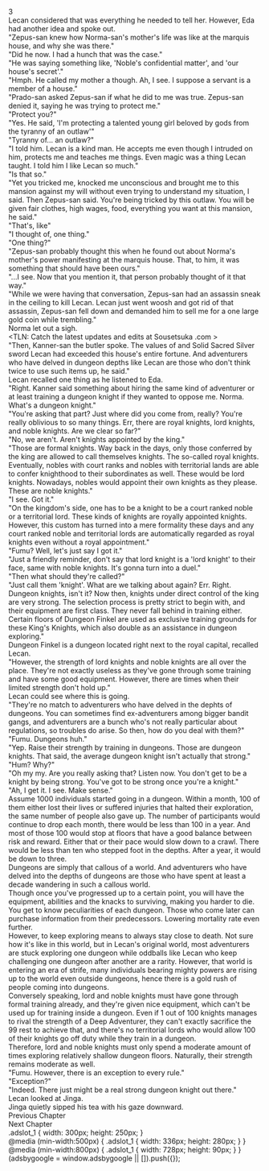 3<br/>
Lecan considered that was everything he needed to tell her. However, Eda had another idea and spoke out.<br/>
"Zepus-san knew how Norma-san's mother's life was like at the marquis house, and why she was there."<br/>
"Did he now. I had a hunch that was the case."<br/>
"He was saying something like, 'Noble's confidential matter', and 'our house's secret'."<br/>
"Hmph. He called my mother a <servant> though. Ah, I see. I suppose a servant is a member of a house."<br/>
"Prado-san asked Zepus-san if what he did to me was true. Zepus-san denied it, saying he was trying to protect me."<br/>
"Protect you?"<br/>
"Yes. He said, 'I'm protecting a talented young girl beloved by gods from the tyranny of an outlaw'"<br/>
"Tyranny of... an outlaw?"<br/>
"I told him. Lecan is a kind man. He accepts me even though I intruded on him, protects me and teaches me things. Even <Recovery> magic was a thing Lecan taught. I told him I like Lecan so much."<br/>
"Is that so."<br/>
"Yet you tricked me, knocked me unconscious and brought me to this mansion against my will without even trying to understand my situation, I said. Then Zepus-san said. You're being tricked by this outlaw. You will be given fair clothes, high wages, food, everything you want at this mansion, he said."<br/>
"That's, like"<br/>
"I thought of, one thing."<br/>
"One thing?"<br/>
"Zepus-san probably thought this when he found out about Norma's mother's power manifesting at the marquis house. That, to him, it was something that should have been ours."<br/>
"...I see. Now that you mention it, that person probably thought of it that way."<br/>
"While we were having that conversation, Zepus-san had an assassin sneak in the ceiling to kill Lecan. Lecan just went woosh and got rid of that assassin, Zepus-san fell down and demanded him to sell me for a one large gold coin while trembling."<br/>
Norma let out a sigh.<br/>
<TLN: Catch the latest updates and edits at Sousetsuka .com ><br/>
"Then, Kanner-san the butler spoke. The values of <Dagger of Harut> and Solid Sacred Silver sword Lecan had exceeded this house's entire fortune. And adventurers who have delved in dungeon depths like Lecan are those who don't think twice to use such items up, he said."<br/>
Lecan recalled one thing as he listened to Eda.<br/>
"Right. Kanner said something about hiring the same kind of adventurer or at least training a dungeon knight if they wanted to oppose me. Norma. What's a dungeon knight."<br/>
"You're asking that part? Just where did you come from, really? You're really oblivious to so many things. Err, there are royal knights, lord knights, and noble knights. Are we clear so far?"<br/>
"No, we aren't. Aren't knights appointed by the king."<br/>
"Those are formal knights. Way back in the days, only those conferred by the king are allowed to call themselves knights. The so-called royal knights. Eventually, nobles with court ranks and nobles with territorial lands are able to confer knighthood to their subordinates as well. These would be lord knights. Nowadays, nobles would appoint their own knights as they please. These are noble knights."<br/>
"I see. Got it."<br/>
"On the kingdom's side, one has to be a knight to be a court ranked noble or a territorial lord. These kinds of knights are royally appointed knights. However, this custom has turned into a mere formality these days and any court ranked noble and territorial lords are automatically regarded as royal knights even without a royal appointment."<br/>
"Fumu? Well, let's just say I got it."<br/>
"Just a friendly reminder, don't say that lord knight is a 'lord knight' to their face, same with noble knights. It's gonna turn into a duel."<br/>
"Then what should they're called?"<br/>
"Just call them 'knight'. What are we talking about again? Err. Right. Dungeon knights, isn't it? Now then, knights under direct control of the king are very strong. The selection process is pretty strict to begin with, and their equipment are first class. They never fall behind in training either. Certain floors of Dungeon Finkel are used as exclusive training grounds for these King's Knights, which also double as an assistance in dungeon exploring."<br/>
Dungeon Finkel is a dungeon located right next to the royal capital, recalled Lecan.<br/>
"However, the strength of lord knights and noble knights are all over the place. They're not exactly useless as they've gone through some training and have some good equipment. However, there are times when their limited strength don't hold up."<br/>
Lecan could see where this is going.<br/>
"They're no match to adventurers who have delved in the dephts of dungeons. You can sometimes find ex-adventurers among bigger bandit gangs, and adventurers are a bunch who's not really particular about regulations, so troubles do arise. So then, how do you deal with them?"<br/>
"Fumu. Dungeons huh."<br/>
"Yep. Raise their strength by training in dungeons. Those are dungeon knights. That said, the average dungeon knight isn't actually that strong."<br/>
"Hum? Why?"<br/>
"Oh my my. Are you really asking that? Listen now. You don't get to be a knight by being strong. You've got to be strong once you're a knight."<br/>
"Ah, I get it. I see. Make sense."<br/>
Assume 1000 individuals started going in a dungeon. Within a month, 100 of them either lost their lives or suffered injuries that halted their exploration, the same number of people also gave up. The number of participants would continue to drop each month, there would be less than 100 in a year. And most of those 100 would stop at floors that have a good balance between risk and reward. Either that or their pace would slow down to a crawl. There would be less than ten who stepped foot in the depths. After a year, it would be down to three.<br/>
Dungeons are simply that callous of a world. And adventurers who have delved into the depths of dungeons are those who have spent at least a decade wandering in such a callous world.<br/>
Though once you've progressed up to a certain point, you will have the equipment, abilities and the knacks to surviving, making you harder to die. You get to know peculiarities of each dungeon. Those who come later can purchase information from their predecessors. Lowering mortality rate even further.<br/>
However, to keep exploring means to always stay close to death. Not sure how it's like in this world, but in Lecan's original world, most adventurers are stuck exploring one dungeon while oddballs like Lecan who keep challenging one dungeon after another are a rarity. However, that world is entering an era of strife, many individuals bearing mighty powers are rising up to the world even outside dungeons, hence there is a gold rush of people coming into dungeons.<br/>
Conversely speaking, lord and noble knights must have gone through formal training already, and they're given nice equipment, which can't be used up for training inside a dungeon. Even if 1 out of 100 knights manages to rival the strength of a Deep Adventurer, they can't exactly sacrifice the 99 rest to achieve that, and there's no territorial lords who would allow 100 of their knights go off duty while they train in a dungeon.<br/>
Therefore, lord and noble knights must only spend a moderate amount of times exploring relatively shallow dungeon floors. Naturally, their strength remains moderate as well.<br/>
"Fumu. However, there is an exception to every rule."<br/>
"Exception?"<br/>
"Indeed. There just might be a real strong dungeon knight out there."<br/>
Lecan looked at Jinga.<br/>
Jinga quietly sipped his tea with his gaze downward.<br/>
Previous Chapter<br/>
Next Chapter <br/>
.adslot_1 { width: 300px; height: 250px; }<br/>
@media (min-width:500px) { .adslot_1 { width: 336px; height: 280px; } }<br/>
@media (min-width:800px) { .adslot_1 { width: 728px; height: 90px; } }<br/>
(adsbygoogle = window.adsbygoogle || []).push({});<br/>

